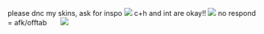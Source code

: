 please dnc my skins, ask for inspo ︎︎![](https://64.media.tumblr.com/914edc419492dc1793fb380130e3218c/a53559b838a1040c-89/s75x75_c1/b6a4fead72971bcf4371ab145c87815a2e1df69d.gifv)  ︎︎c+h and int are okay!!︎ ︎︎![](https://64.media.tumblr.com/4b054ba5f7b8295f917ff3eddc8b6061/560261791f712de1-ae/s75x75_c1/fc3304c3e371403ad8226279a9dd99c3672f8f4c.gifv) no respond = afk/offtab
︎ ︎︎ ︎︎ ︎︎ ︎︎ ︎︎
![](https://i.pinimg.com/736x/c3/70/67/c3706792e0c9d6cc01ac14685ea6518c.jpg)


